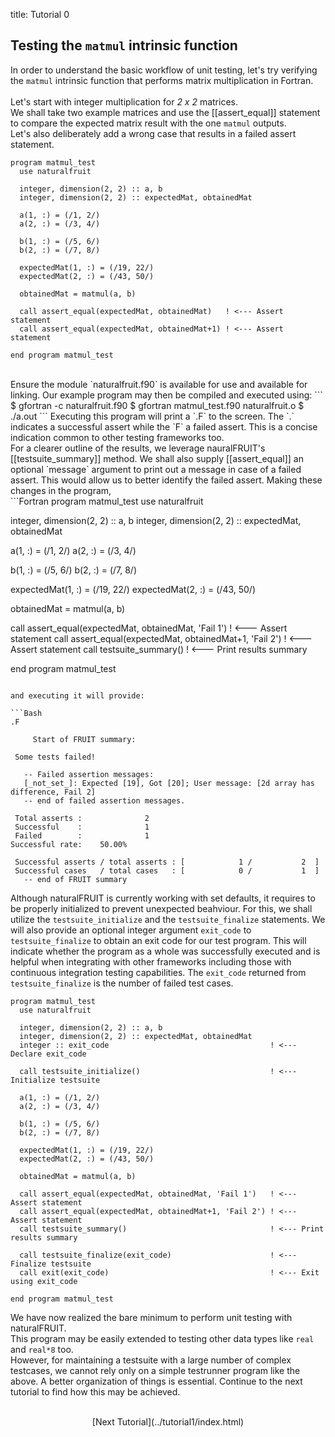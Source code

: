 title: Tutorial 0

## Testing the `matmul` intrinsic function
In order to understand the basic workflow of unit testing, let's try verifying the `matmul` intrinsic function that performs matrix multiplication in Fortran.</br></br>
Let's start with integer multiplication for *2 x 2* matrices.</br>
We shall take two example matrices and use the [[assert_equal]] statement to compare the expected matrix result with the one `matmul` outputs.</br>
Let's also deliberately add a wrong case that results in a failed assert statement.</br>
```Fortran
program matmul_test
  use naturalfruit

  integer, dimension(2, 2) :: a, b
  integer, dimension(2, 2) :: expectedMat, obtainedMat

  a(1, :) = (/1, 2/)
  a(2, :) = (/3, 4/)

  b(1, :) = (/5, 6/)
  b(2, :) = (/7, 8/)

  expectedMat(1, :) = (/19, 22/)
  expectedMat(2, :) = (/43, 50/)

  obtainedMat = matmul(a, b)

  call assert_equal(expectedMat, obtainedMat)   ! <--- Assert statement
  call assert_equal(expectedMat, obtainedMat+1) ! <--- Assert statement

end program matmul_test
```
</br>
Ensure the module `naturalfruit.f90` is available for use and available for linking. Our example program may then be compiled and executed using:
```
$ gfortran -c naturalfruit.f90
$ gfortran matmul_test.f90 naturalfruit.o
$ ./a.out
```
Executing this program will print a `.F` to the screen. The `.` indicates a successful assert while the `F` a failed assert. This is a concise indication common to other testing frameworks too. </br>
For a clearer outline of the results, we leverage nauralFRUIT's [[testsuite_summary]] method. We shall also supply [[assert_equal]] an optional `message` argument to print out a message in case of a failed assert. This would allow us to better identify the failed assert.
Making these changes in the program, </br>
```Fortran
program matmul_test
  use naturalfruit

  integer, dimension(2, 2) :: a, b
  integer, dimension(2, 2) :: expectedMat, obtainedMat

  a(1, :) = (/1, 2/)
  a(2, :) = (/3, 4/)

  b(1, :) = (/5, 6/)
  b(2, :) = (/7, 8/)

  expectedMat(1, :) = (/19, 22/)
  expectedMat(2, :) = (/43, 50/)

  obtainedMat = matmul(a, b)

  call assert_equal(expectedMat, obtainedMat, 'Fail 1')   ! <--- Assert statement
  call assert_equal(expectedMat, obtainedMat+1, 'Fail 2') ! <--- Assert statement
  call testsuite_summary()                                ! <--- Print results summary

end program matmul_test
```

and executing it will provide:

```Bash
.F

     Start of FRUIT summary:

 Some tests failed!

   -- Failed assertion messages:
   [_not_set_]: Expected [19], Got [20]; User message: [2d array has difference, Fail 2]
   -- end of failed assertion messages.

 Total asserts :              2
 Successful    :              1
 Failed        :              1
Successful rate:    50.00%

 Successful asserts / total asserts : [            1 /           2  ]
 Successful cases   / total cases   : [            0 /           1  ]
   -- end of FRUIT summary

```
Although naturalFRUIT is currently working with set defaults, it requires to be properly initialized to prevent unexpected beahviour. For this, we shall utilize the `testsuite_initialize` and the `testsuite_finalize` statements. We will also provide an optional integer argument `exit_code` to `testsuite_finalize` to obtain an exit code for our test program. This will indicate whether the program as a whole was successfully executed and is helpful when integrating with other frameworks including those with continuous integration testing capabilities. The `exit_code` returned from `testsuite_finalize` is the number of failed test cases.

```Fortran
program matmul_test
  use naturalfruit

  integer, dimension(2, 2) :: a, b
  integer, dimension(2, 2) :: expectedMat, obtainedMat
  integer :: exit_code                                    ! <--- Declare exit_code

  call testsuite_initialize()                             ! <--- Initialize testsuite

  a(1, :) = (/1, 2/)
  a(2, :) = (/3, 4/)

  b(1, :) = (/5, 6/)
  b(2, :) = (/7, 8/)

  expectedMat(1, :) = (/19, 22/)
  expectedMat(2, :) = (/43, 50/)

  obtainedMat = matmul(a, b)

  call assert_equal(expectedMat, obtainedMat, 'Fail 1')   ! <--- Assert statement
  call assert_equal(expectedMat, obtainedMat+1, 'Fail 2') ! <--- Assert statement
  call testsuite_summary()                                ! <--- Print results summary

  call testsuite_finalize(exit_code)                      ! <--- Finalize testsuite
  call exit(exit_code)                                    ! <--- Exit using exit_code

end program matmul_test
```
We have now realized the bare minimum to perform unit testing with naturalFRUIT. </br>
This program may be easily extended to testing  other data types like `real` and `real*8` too. </br>
However, for maintaining a testsuite with a large number of complex testcases, we cannot rely only on a simple testrunner program like the above. A better organization of things is essential. Continue to the next tutorial to find how this may be achieved.</br></br>
<center>[Next Tutorial](../tutorial1/index.html)</center>
